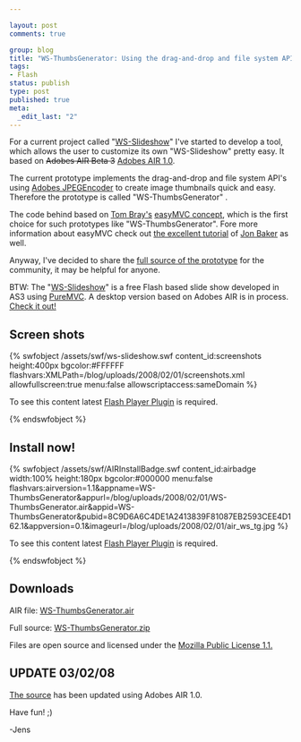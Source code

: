 ```yaml
--- 

layout: post
comments: true

group: blog
title: "WS-ThumbsGenerator: Using the drag-and-drop and file system APIs with Adobes JPEGEncoder to create image thumbnails"
tags: 
- Flash
status: publish
type: post
published: true
meta: 
  _edit_last: "2"
---
```

For a current project called "[WS-Slideshow](http://www.ws-slideshow.com/)" I've started to develop a tool, which allows the user to customize its own "WS-Slideshow" pretty easy. It based on <span style="text-decoration: line-through;">Adobes AIR Beta 3</span> [Adobes AIR 1.0](http://www.adobe.com/products/air/).
<!--more-->
The current prototype implements the drag-and-drop and file system API's using [Adobes JPEGEncoder](http://code.google.com/p/as3corelib/) to create image thumbnails quick and easy. Therefore the prototype is called "WS-ThumbsGenerator" .

The code behind based on [Tom Bray's](http://www.tombray.com/) [easyMVC concept](http://www.tombray.com/category/easymvc/), which is the first choice for such prototypes like "WS-ThumbsGenerator". Fore more information about easyMVC check out [the excellent tutorial](http://www.clockobj.co.uk/2007/10/17/simplified-cairngorm-easy-mvc-for-adobe-flex) of [Jon Baker](http://clockobj.co.uk/) as well.

Anyway, I've decided to share the [full source of the prototype](#download) for the community, it may be helpful for anyone.

BTW: The "[WS-Slideshow](http://www.ws-slideshow.com/)" is a free Flash based slide show developed in AS3 using [PureMVC](http://www.puremvc.org). A desktop version based on Adobes AIR is in process. [Check it out!](http://www.ws-slideshow.com/)

## Screen shots

{% swfobject /assets/swf/ws-slideshow.swf content_id:screenshots height:400px bgcolor:#FFFFFF flashvars:XMLPath=/blog/uploads/2008/02/01/screenshots.xml allowfullscreen:true menu:false allowscriptaccess:sameDomain %}
<p>To see this content latest <a href='http://www.adobe.com/go/getflashplayer'>Flash Player Plugin</a> is required.</p>
{% endswfobject %}

## Install now!

{% swfobject /assets/swf/AIRInstallBadge.swf content_id:airbadge width:100% height:180px bgcolor:#000000 menu:false flashvars:airversion=1.1&appname=WS-ThumbsGenerator&appurl=/blog/uploads/2008/02/01/WS-ThumbsGenerator.air&appid=WS-ThumbsGenerator&pubid=8C9D6A6C4DE1A2413839F81087EB2593CEE4D162.1&appversion=0.1&imageurl=/blog/uploads/2008/02/01/air_ws_tg.jpg %}
<p>To see this content latest <a href='http://www.adobe.com/go/getflashplayer'>Flash Player Plugin</a> is required.</p>
{% endswfobject %}

## Downloads

AIR file: [WS-ThumbsGenerator.air](/blog/uploads/2008/02/01/WS-ThumbsGenerator.air)

Full source: [WS-ThumbsGenerator.zip](/blog/uploads/2008/02/01/WS-ThumbsGenerator.zip)

Files are open source and licensed under the [Mozilla Public License 1.1.](http://www.mozilla.org/MPL/MPL-1.1.html)


## UPDATE 03/02/08

[The source](/blog/uploads/2008/02/01/WS-ThumbsGenerator.zip) has been updated using Adobes AIR 1.0.

Have fun! ;)

-Jens
